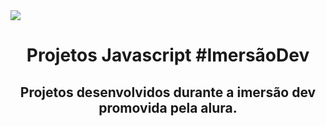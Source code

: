 <img src="https://marquesfernandes.com/wp-content/uploads/2020/01/1555172.jpg">
<h1 align="center"> Projetos Javascript #ImersãoDev </h1>
 
<h2 align="center">Projetos desenvolvidos durante a imersão dev promovida pela alura.</h2>
